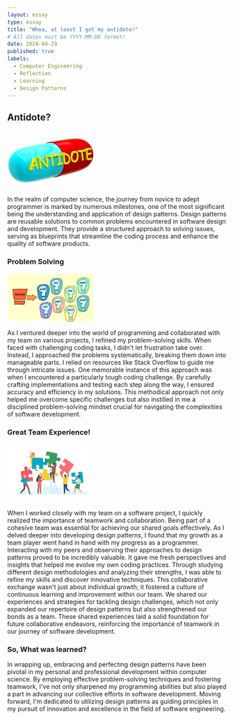 ```yaml
---
layout: essay
type: essay
title: "Whoa, at least I got my antidote!"
# All dates must be YYYY-MM-DD format!
date: 2024-04-29
published: true
labels:
  - Computer Engineering
  - Reflection
  - Learning
  - Design Patterns
---
```


## Antidote?

<img width="200px"
class="rounded mx-auto d-block"
src="../img/design-patterns-saves-me-problems/antidote-pill.png" >

In the realm of computer science, the journey from novice to adept programmer is marked by numerous milestones, one of the most significant being the understanding and application of design patterns. Design patterns are reusable solutions to common problems encountered in software design and development. They provide a structured approach to solving issues, serving as blueprints that streamline the coding process and enhance the quality of software products.

### Problem Solving

<img width="200px"
class="rounded mx-auto d-block"
src="../img/design-patterns-saves-me-problems/problem-questions1.png" >

As I ventured deeper into the world of programming and collaborated with my team on various projects, I refined my problem-solving skills. When faced with challenging coding tasks, I didn't let frustration take over. Instead, I approached the problems systematically, breaking them down into manageable parts. I relied on resources like Stack Overflow to guide me through intricate issues. One memorable instance of this approach was when I encountered a particularly tough coding challenge. By carefully crafting implementations and testing each step along the way, I ensured accuracy and efficiency in my solutions. This methodical approach not only helped me overcome specific challenges but also instilled in me a disciplined problem-solving mindset crucial for navigating the complexities of software development.

### Great Team Experience!

<img width="200px"
class="rounded mx-auto d-block"
src="../img/design-patterns-saves-me-problems/teambuilding.png" >


When I worked closely with my team on a software project, I quickly realized the importance of teamwork and collaboration. Being part of a cohesive team was essential for achieving our shared goals effectively. As I delved deeper into developing design patterns, I found that my growth as a team player went hand in hand with my progress as a programmer. Interacting with my peers and observing their approaches to design patterns proved to be incredibly valuable. It gave me fresh perspectives and insights that helped me evolve my own coding practices. Through studying different design methodologies and analyzing their strengths, I was able to refine my skills and discover innovative techniques. This collaborative exchange wasn't just about individual growth; it fostered a culture of continuous learning and improvement within our team. We shared our experiences and strategies for tackling design challenges, which not only expanded our repertoire of design patterns but also strengthened our bonds as a team. These shared experiences laid a solid foundation for future collaborative endeavors, reinforcing the importance of teamwork in our journey of software development.

### So, What was learned?

In wrapping up, embracing and perfecting design patterns have been pivotal in my personal and professional development within computer science. By employing effective problem-solving techniques and fostering teamwork, I've not only sharpened my programming abilities but also played a part in advancing our collective efforts in software development. Moving forward, I'm dedicated to utilizing design patterns as guiding principles in my pursuit of innovation and excellence in the field of software engineering.